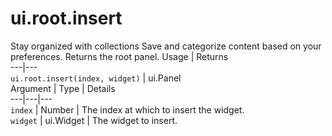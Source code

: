  
#  ui.root.insert
Stay organized with collections  Save and categorize content based on your preferences. 
Returns the root panel.
Usage | Returns  
---|---  
`ui.root.insert(index, widget)` | ui.Panel  
Argument | Type | Details  
---|---|---  
`index` | Number | The index at which to insert the widget.  
`widget` | ui.Widget | The widget to insert.  
